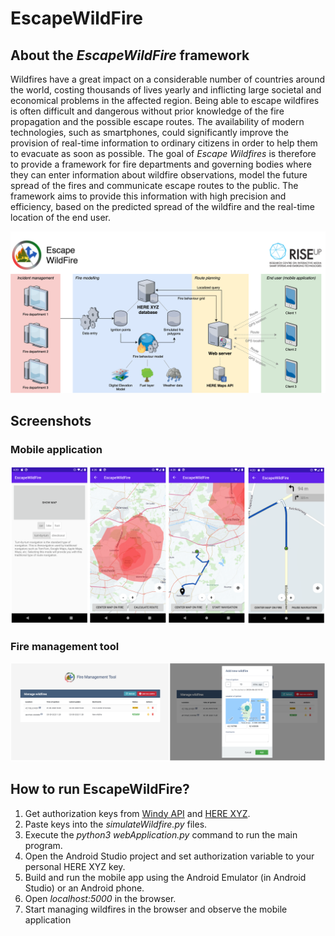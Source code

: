 # EscapeWildFire

## About the *EscapeWildFire* framework

Wildfires have a great impact on a considerable number of countries around the world, costing thousands of lives yearly and inflicting large societal and economical problems in the affected region. Being able to escape wildfires is often difficult and dangerous without prior knowledge of the fire propagation and the possible escape routes. The availability of modern technologies, such as smartphones, could significantly improve the provision of real-time information to ordinary citizens in order to help them to evacuate as soon as possible. The goal of *Escape Wildfires* is therefore to provide a framework for fire departments and governing bodies where they can enter information about wildfire observations, model the future spread of the fires and communicate escape routes to the public. The framework aims to provide this information with high precision and efficiency, based on the predicted spread of the wildfire and the real-time location of the end user.

![System architecture diagram](SystemArchitecture.png)

## Screenshots
### Mobile application
![Screenshots of the mobile app](AndroidAppScreenshots.png)

### Fire management tool
![Screenshots of the web app](FireManagementScreenshots.png)

## How to run EscapeWildFire?
1.  Get authorization keys from [Windy API](https://api.windy.com/) and [HERE XYZ](https://www.here.xyz/).
2.  Paste keys into the *simulateWildfire.py* files.
3.  Execute the *python3 webApplication.py* command to run the main program.
4.  Open the Android Studio project and set authorization variable to your personal HERE XYZ key.
5.  Build and run the mobile app using the Android Emulator (in Android Studio) or an Android phone.
6.  Open *localhost:5000* in the browser.
7.  Start managing wildfires in the browser and observe the mobile application
